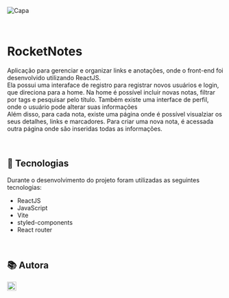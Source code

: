 ![Capa](https://user-images.githubusercontent.com/62303172/193101918-301eb02f-0767-4ce8-b664-bc5cd334087c.png)


<br>

# RocketNotes
Aplicação para gerenciar e organizar links e anotações, onde o front-end foi desenvolvido utilizando ReactJS. <br>
Ela possui uma interaface de registro para registrar novos usuários e login, que direciona para a home. 
Na home é possível incluir novas notas, filtrar por tags e pesquisar pelo título. 
Também existe uma interface de perfil, onde o usuário pode alterar suas informações
<br>
Além disso, para cada nota, existe uma página onde é possível visualziar os seus detalhes, links e marcadores. 
Para criar uma nova nota, é acessada outra página onde são inseridas todas as informações.
<br>

<br>

## 🚀 Tecnologias
Durante o desenvolvimento do projeto foram utilizadas as seguintes tecnologias:
* ReactJS
* JavaScript 
* Vite
* styled-components
* React router

<br>

## 📚 Autora
<a href="https://www.linkedin.com/in/dayanesallet/" target="_blank"><img align="left" src="https://raw.githubusercontent.com/yushi1007/yushi1007/main/images/linkedin.svg" alt="" width="21px"/></a>
